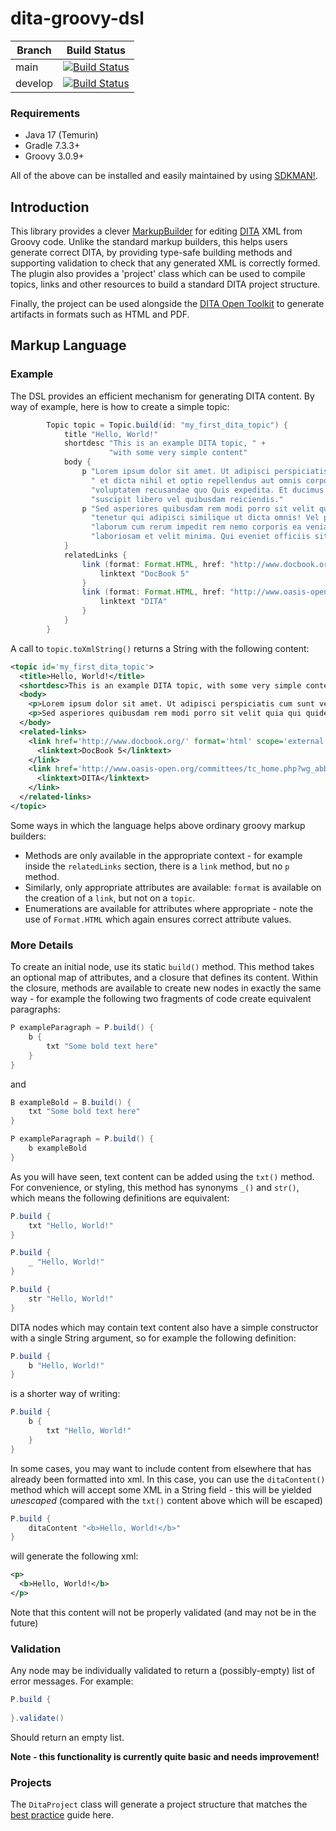 # dita-groovy-dsl

| Branch | Build Status                                                                                                                                                                                                                                     |
| ------ |--------------------------------------------------------------------------------------------------------------------------------------------------------------------------------------------------------------------------------------------------|
| main | [![Build Status](https://jenkins.cs.ox.ac.uk/buildStatus/icon?job=Mauro+Data+Mapper%2Fdita-groovy-dsl%2Fmain)](https://jenkins.cs.ox.ac.uk/blue/organizations/jenkins/Mauro%20Data%20Mapper%2Fdita-groovy-dsl/branches)          |
| develop | [![Build Status](https://jenkins.cs.ox.ac.uk/buildStatus/icon?job=Mauro+Data+Mapper%2Fdita-groovy-dsl%2Fdevelop)](https://jenkins.cs.ox.ac.uk/blue/organizations/jenkins/Mauro%20Data%20Mapper2Fdita-groovy-dsl/branches) |

### Requirements

* Java 17 (Temurin)
* Gradle 7.3.3+
* Groovy 3.0.9+

All of the above can be installed and easily maintained by using [SDKMAN!](https://sdkman.io/install).

## Introduction

This library provides a clever [MarkupBuilder](https://docs.groovy-lang.org/latest/html/api/groovy/xml/MarkupBuilder.html) for editing 
[DITA](https://en.wikipedia.org/wiki/Darwin_Information_Typing_Architecture) XML from Groovy code.  Unlike the standard markup builders, this 
helps users generate correct DITA, by providing type-safe building methods and supporting validation to check that any generated XML is correctly 
formed.  The plugin also provides a 'project' class which can be used to compile topics, links and other resources to build a standard DITA 
project structure.

Finally, the project can be used alongside the [DITA Open Toolkit](https://www.dita-ot.org) to generate artifacts in formats such as HTML and PDF.

## Markup Language

### Example

The DSL provides an efficient mechanism for generating DITA content.  By way of example, here is how to create a simple topic:

```groovy
        Topic topic = Topic.build(id: "my_first_dita_topic") {
            title "Hello, World!"
            shortdesc "This is an example DITA topic, " +
                      "with some very simple content"
            body {
                p "Lorem ipsum dolor sit amet. Ut adipisci perspiciatis cum sunt vero est repudiandae " +
                  " et dicta nihil et optio repellendus aut omnis corporis. Ut sequi deleniti et " + 
                  "voluptatem recusandae quo Quis expedita. Et ducimus minus qui ipsa rerum et " +
                  "suscipit libero vel quibusdam reiciendis."
                p "Sed asperiores quibusdam rem modi porro sit velit quia qui quidem labore eum minus " +
                  "tenetur qui adipisci similique ut dicta omnis! Vel perferendis voluptate ut facilis " +
                  "laborum cum rerum impedit rem nemo corporis ea veniam possimus qui explicabo " +
                  "laboriosam et velit minima. Qui eveniet officiis sit unde deserunt nam animi accusamus."
            }
            relatedLinks {
                link (format: Format.HTML, href: "http://www.docbook.org/", scope: Scope.EXTERNAL) {
                    linktext "DocBook 5"
                }
                link (format: Format.HTML, href: "http://www.oasis-open.org/committees/tc_home.php?wg_abbrev=dita", scope: Scope.EXTERNAL) {
                    linktext "DITA"
                }
            }
        }
```
A call to `topic.toXmlString()` returns a String with the following content:

```xml
<topic id='my_first_dita_topic'>
  <title>Hello, World!</title>
  <shortdesc>This is an example DITA topic, with some very simple content</shortdesc>
  <body>
    <p>Lorem ipsum dolor sit amet. Ut adipisci perspiciatis cum sunt vero est repudiandae  et dicta nihil et optio repellendus aut omnis corporis. Ut sequi deleniti et voluptatem recusandae quo Quis expedita. Et ducimus minus qui ipsa rerum et suscipit libero vel quibusdam reiciendis.</p>
    <p>Sed asperiores quibusdam rem modi porro sit velit quia qui quidem labore eum minus tenetur qui adipisci similique ut dicta omnis! Vel perferendis voluptate ut facilis laborum cum rerum impedit rem nemo corporis ea veniam possimus qui explicabo laboriosam et velit minima. Qui eveniet officiis sit unde deserunt nam animi accusamus.</p>
  </body>
  <related-links>
    <link href='http://www.docbook.org/' format='html' scope='external'>
      <linktext>DocBook 5</linktext>
    </link>
    <link href='http://www.oasis-open.org/committees/tc_home.php?wg_abbrev=dita' format='html' scope='external'>
      <linktext>DITA</linktext>
    </link>
  </related-links>
</topic>
```

Some ways in which the language helps above ordinary groovy markup builders:

- Methods are only available in the appropriate context - for example inside the `relatedLinks` section, there is a `link` method, but no `p` method.
- Similarly, only appropriate attributes are available: `format` is available on the creation of a `link`, but not on a `topic`.
- Enumerations are available for attributes where appropriate - note the use of `Format.HTML` which again ensures correct attribute values.

### More Details

To create an initial node, use its static `build()` method.  This method takes an optional map of attributes, and a closure that defines its 
content.  Within the closure, methods are available to create new nodes in exactly the same way - for example the following two fragments of code 
create equivalent paragraphs:

```groovy
P exampleParagraph = P.build() {
    b {
        txt "Some bold text here"
    }
}
```
and
```groovy
B exampleBold = B.build() {
    txt "Some bold text here"
}

P exampleParagraph = P.build() {
    b exampleBold
}
```

As you will have seen, text content can be added using the `txt()` method.  For convenience, or styling, this method has synonyms `_()` and 
`str()`, which means the following definitions are equivalent:

```groovy
P.build {
    txt "Hello, World!"
}
```

```groovy
P.build {
    _ "Hello, World!"
}
```

```groovy
P.build {
    str "Hello, World!"
}
```

DITA nodes which may contain text content also have a simple constructor with a single String argument, so for example the following definition:

```groovy
P.build {
    b "Hello, World!"
}
```

is a shorter way of writing:

```groovy
P.build {
    b {
        txt "Hello, World!" 
    } 
}
```

In some cases, you may want to include content from elsewhere that has already been formatted into xml.  In this case, you can use the 
`ditaContent()` method which will accept some XML in a String field - this will be yielded *unescaped* (compared with the `txt()` content above 
which will be escaped)

```groovy
P.build {
    ditaContent "<b>Hello, World!</b>"
}
```
will generate the following xml:

```xml
<p>
  <b>Hello, World!</b>
</p>
```
Note that this content will not be properly validated (and may not be in the future)


### Validation

Any node may be individually validated to return a (possibly-empty) list of error messages.  For example:

```groovy
P.build {
    
}.validate()
```

Should return an empty list.

**Note - this functionality is currently quite basic and needs improvement!**


### Projects

The `DitaProject` class will generate a project structure that matches the 
[best practice](https://github.com/oxygenxml/dita-project-best-practices) guide here.

